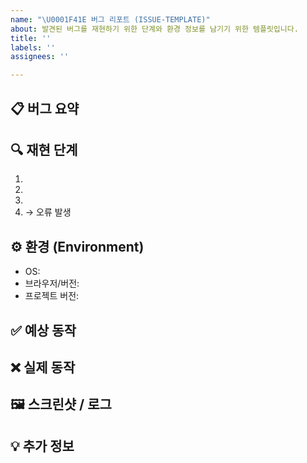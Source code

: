 ```yaml
---
name: "\U0001F41E 버그 리포트 (ISSUE-TEMPLATE)"
about: 발견된 버그를 재현하기 위한 단계와 환경 정보를 남기기 위한 템플릿입니다.
title: ''
labels: ''
assignees: ''

---
```


## 📋 버그 요약
<!-- 어떤 버그가 발생했는지 한두 문장으로 간략히 작성해주세요 -->

## 🔍 재현 단계
1.  
2.  
3.  
4. → 오류 발생

## ⚙️ 환경 (Environment)
- OS:  
- 브라우저/버전:  
- 프로젝트 버전:

## ✅ 예상 동작
<!-- 정상 동작 시 어떻게 보여야 하는지 작성 -->

## ❌ 실제 동작
<!-- 실제로 어떤 오류 메시지나 현상이 발생했는지 작성 -->

## 🖼 스크린샷 / 로그
<!-- 오류 화면 캡처, 콘솔 로그 등 첨부 -->

## 💡 추가 정보
<!-- 관련 이슈/PR 번호, 참고할 URL, 기타 힌트 등 -->
